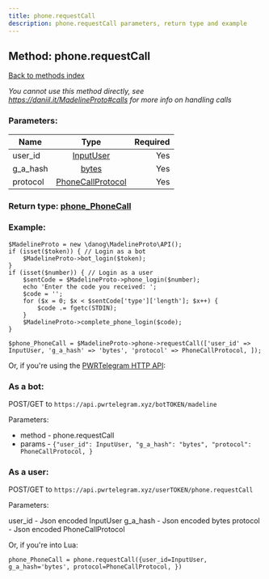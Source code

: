 ```yaml
---
title: phone.requestCall
description: phone.requestCall parameters, return type and example
---
```

## Method: phone.requestCall  
[Back to methods index](index.md)


*You cannot use this method directly, see https://daniil.it/MadelineProto#calls for more info on handling calls*




### Parameters:

| Name     |    Type       | Required |
|----------|:-------------:|---------:|
|user\_id|[InputUser](../types/InputUser.md) | Yes|
|g\_a\_hash|[bytes](../types/bytes.md) | Yes|
|protocol|[PhoneCallProtocol](../types/PhoneCallProtocol.md) | Yes|


### Return type: [phone\_PhoneCall](../types/phone_PhoneCall.md)

### Example:


```
$MadelineProto = new \danog\MadelineProto\API();
if (isset($token)) { // Login as a bot
    $MadelineProto->bot_login($token);
}
if (isset($number)) { // Login as a user
    $sentCode = $MadelineProto->phone_login($number);
    echo 'Enter the code you received: ';
    $code = '';
    for ($x = 0; $x < $sentCode['type']['length']; $x++) {
        $code .= fgetc(STDIN);
    }
    $MadelineProto->complete_phone_login($code);
}

$phone_PhoneCall = $MadelineProto->phone->requestCall(['user_id' => InputUser, 'g_a_hash' => 'bytes', 'protocol' => PhoneCallProtocol, ]);
```

Or, if you're using the [PWRTelegram HTTP API](https://pwrtelegram.xyz):

### As a bot:

POST/GET to `https://api.pwrtelegram.xyz/botTOKEN/madeline`

Parameters:

* method - phone.requestCall
* params - `{"user_id": InputUser, "g_a_hash": "bytes", "protocol": PhoneCallProtocol, }`



### As a user:

POST/GET to `https://api.pwrtelegram.xyz/userTOKEN/phone.requestCall`

Parameters:

user_id - Json encoded InputUser
g_a_hash - Json encoded bytes
protocol - Json encoded PhoneCallProtocol



Or, if you're into Lua:

```
phone_PhoneCall = phone.requestCall({user_id=InputUser, g_a_hash='bytes', protocol=PhoneCallProtocol, })
```

